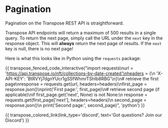 # Pagination

Pagination on the Transpose REST API is straightforward.

Transpose API endpoints will return a maximum of 500 results in a single query. To return the next page, simply call the URL under the `next` key in the response object. This will **always** return the next page of results. If the `next` key is null, there is no next page!

Here is what this looks like in Python using the `requests` package:

{{ transpose_fenced_code_interactive("import requests\nurl = 'https://api.transpose.io/nft/collections-by-date-created'\nheaders = {\n    'X-API-KEY': 'BtRVYj7dgnYUcr1gSSfWhmrTShIb8RBG'\n}\n\# retrieve the first page\nresponse = requests.get(url, headers=headers)\nfirst_page = response.json()\nprint('First page:', first_page)\n\# retrieve second page (if applicable)\nif first_page.get('next', None) is not None:\n    response = requests.get(first_page['next'], headers=headers)\n    second_page = response.json()\n    print('Second page:', second_page)", 'python') }}

{{ transpose_colored_link(link_type='discord', text='Got questions?  Join our Discord') }}
